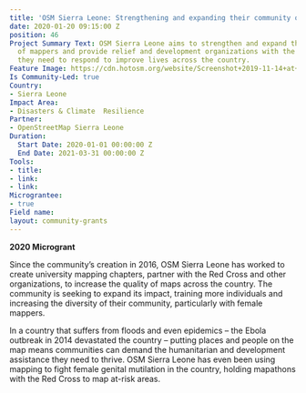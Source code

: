 ```yaml
---
title: 'OSM Sierra Leone: Strengthening and expanding their community of mappers'
date: 2020-01-20 09:15:00 Z
position: 46
Project Summary Text: OSM Sierra Leone aims to strengthen and expand their community
  of mappers and provide relief and development organizations with the information
  they need to respond to improve lives across the country.
Feature Image: https://cdn.hotosm.org/website/Screenshot+2019-11-14+at+22.56.53+small.png
Is Community-Led: true
Country:
- Sierra Leone
Impact Area:
- Disasters & Climate  Resilience
Partner:
- OpenStreetMap Sierra Leone
Duration:
  Start Date: 2020-01-01 00:00:00 Z
  End Date: 2021-03-31 00:00:00 Z
Tools:
- title: 
- link: 
- link: 
Micrograntee:
- true
Field name: 
layout: community-grants
---
```


**2020 Microgrant**

Since the community’s creation in 2016, OSM Sierra Leone has worked to create university mapping chapters, partner with the Red Cross and other organizations, to increase the quality of maps across the country. The community is seeking to expand its impact, training more individuals and increasing the diversity of their community, particularly with female mappers. 

In a country that suffers from floods and even epidemics – the Ebola outbreak in 2014 devastated the country – putting places and people on the map means communities can demand the humanitarian and development assistance they need to thrive. OSM Sierra Leone has even been using mapping to fight female genital mutilation in the country, holding mapathons with the Red Cross to map at-risk areas.


